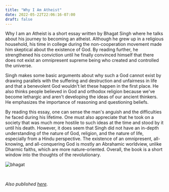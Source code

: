 ```yaml
---
title: "Why I Am Atheist"
date: 2022-05-22T22:06:16-07:00
draft: false
---
```


Why I am an Atheist is a short essay written by Bhagat Singh where he talks about his journey to becoming an atheist. Although he grew up in a religious household, his time in college during the non-cooperation movement made him skeptical about the existence of God. By reading further, he strengthened his conviction until he finally convinced himself that there does not exist an omnipresent supreme being who created and controlled the universe. 

Singh makes some basic arguments about why such a God cannot exist by drawing parallels with the suffering and destruction and unfairness in life and that a benevolent God wouldn't let these happen in the first place. He also thinks people believed in God and orthodox religion because we've become lethargic and aren't developing the ideas of our ancient thinkers. He emphasizes the importance of reasoning and questioning beliefs. 

By reading this essay, one can sense the man's anguish and the difficulties he faced during his lifetime. One must also appreciate that he took on a society that was much more hostile to such ideas at the time and stood by it until his death. However, it does seem that Singh did not have an in-depth understanding of the nature of God, religion, and the nature of life, especially from a Hindu perspective. The existence of an omnipresent, all-knowing, and all-conquering God is mostly an Abrahamic worldview, unlike Dharmic faiths, which are more nature-oriented. Overall, the book is a short window into the thoughts of the revolutionary.


![bhagat](/bhagat.jpg)

&nbsp;&nbsp;

*Also published [here](https://www.goodreads.com/review/show/4715843997).*